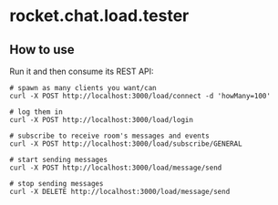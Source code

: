 # rocket.chat.load.tester

## How to use

Run it and then consume its REST API:

```
# spawn as many clients you want/can
curl -X POST http://localhost:3000/load/connect -d 'howMany=100'

# log them in
curl -X POST http://localhost:3000/load/login

# subscribe to receive room's messages and events
curl -X POST http://localhost:3000/load/subscribe/GENERAL

# start sending messages
curl -X POST http://localhost:3000/load/message/send

# stop sending messages
curl -X DELETE http://localhost:3000/load/message/send
